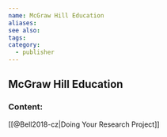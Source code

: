 ```yaml
---
name: McGraw Hill Education
aliases:
see also:
tags:
category:
  - publisher
---
```


## McGraw Hill Education

### Content:
[[@Bell2018-cz|Doing Your Research Project]]